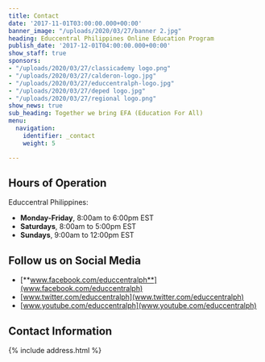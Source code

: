 ```yaml
---
title: Contact
date: '2017-11-01T03:00:00.000+00:00'
banner_image: "/uploads/2020/03/27/banner 2.jpg"
heading: Educcentral Philippines Online Education Program
publish_date: '2017-12-01T04:00:00.000+00:00'
show_staff: true
sponsors:
- "/uploads/2020/03/27/classicademy logo.png"
- "/uploads/2020/03/27/calderon-logo.jpg"
- "/uploads/2020/03/27/educcentralph-logo.jpg"
- "/uploads/2020/03/27/deped logo.jpg"
- "/uploads/2020/03/27/regional logo.png"
show_news: true
sub_heading: Together we bring EFA (Education For All)
menu:
  navigation:
    identifier: _contact
    weight: 5

---
```

## Hours of Operation

Educcentral Philippines:

* **Monday-Friday**, 8:00am to 6:00pm EST
* **Saturdays**, 8:00am to 5:00pm EST
* **Sundays**, 9:00am to 12:00pm EST

## Follow us on Social Media

* [**www.facebook.com/educcentralph**](www.facebook.com/educcentralph)
* [www.twitter.com/educcentralph](www.twitter.com/educcentralph)
* [www.youtube.com/educcentralph](www.youtube.com/educcentralph)

## Contact Information

{% include address.html %}